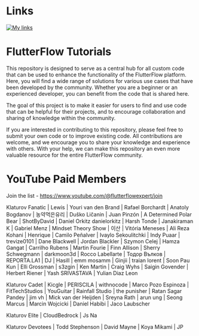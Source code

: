 # Links

[![My links](https://img.shields.io/badge/-My%20links?style=for-the-badge&logo=github-sponsors&logoColor=white)](https://linktr.ee/klaturov)

# FlutterFlow Tutorials

This repository is designed to serve as a central hub for all custom code that can be used to enhance the functionality of the FlutterFlow platform. Here, you will find a wide range of solutions for various use cases that have been developed by the community. Whether you are a beginner or an experienced developer, you can benefit from the code that is shared here.

The goal of this project is to make it easier for users to find and use code that can be helpful for their projects, and to encourage collaboration and sharing of knowledge within the community.

If you are interested in contributing to this repository, please feel free to submit your own code or to improve existing code. All contributions are welcome, and we encourage you to share your knowledge and experience with others. With your help, we can make this repository an even more valuable resource for the entire FlutterFlow community.

# YouTube Paid Members

Join the list - https://www.youtube.com/@flutterflowexpert/join

Klaturov Fanatic
| Lewis
| Youri van den Brand
| Rafael Borchardt
| Anatoly Bogdanov
| 농약먹은유리
| Duško Ličanin
| Juan Pinzón
| A Determined Polar Bear
| ShotByDavid
| Daniel Orkitz danielorkitz
| Harsh Tonde
| Janakiraman K
| Gabriel Menz
| Mindset Theory Show
| 이산
| Vitória Meneses
| Ali Reza Kohani
| Henrique
| Camilo Peñalver
| Ivaylo Sekoulitchki
| Indy Puaar
| trevize0101
| Dane Blackwell
| Jordan Blackler
| Szymon Celej
| Hamza Gangat
| Carrilho Rubens
| Martin Fourie
| Finn Allison
| Sherry Schwegmann
| darkmoon3d
| Rocco Labellarte
| Тодор Вълков
| REPORTA.LA1
| DJ
| Hasill
| emm mosamm
| Ginjii
| traian lorent
| Soon Pau Kun
| Elli Grossman
| s3zgin
| Ken Martin
| Craig Wyhs
| Saigin Govender
| Herbert Riener
| Yash SRIVASTAVA
| Yulian Diaz Leon

Klaturov Cadet
| Kicgle
| PERISCILA
| withnocode
| Marco Pozo Espinoza
| FitTechStudios
| YouGuitar
| Rainfall Studio
| the punisher
| Ratan Sagar Pandey
| jim vh
| Mick van der Heijden
| Sreyna Rath
| arun ung
| Seong Marcus
| Marcin Wojcicki
| Daniel Habibi
| Jaco Laubscher

Klaturov Elite
| CloudBedrock
| Js Na

Klaturov Devotees
| Todd Stephenson
| David Mayne
| Koya Mikami
| JP
